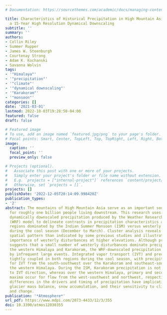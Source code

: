 ```yaml
---
# Documentation: https://sourcethemes.com/academic/docs/managing-content/

title: Characteristics of Historical Precipitation in High Mountain Asia Based on
  a 15-Year High Resolution Dynamical Downscaling
subtitle: ''
summary: ''
authors:
- Collin Riley
- Summer Rupper
- James W. Steenburgh
- Courtenay Strong
- Adam K. Kochanski
- Savanna Wolvin
tags:
- '"Himalaya"'
- '"precipitation"'
- '"climate"'
- '"dynamical downscaling"'
- '"Karakoram"'
- '"monsoon"'
categories: []
date: '2021-03-01'
lastmod: 2022-10-03T19:28:50-04:00
featured: false
draft: false

# Featured image
# To use, add an image named `featured.jpg/png` to your page's folder.
# Focal points: Smart, Center, TopLeft, Top, TopRight, Left, Right, BottomLeft, Bottom, BottomRight.
image:
  caption: ''
  focal_point: ''
  preview_only: false

# Projects (optional).
#   Associate this post with one or more of your projects.
#   Simply enter your project's folder or file name without extension.
#   E.g. `projects = ["internal-project"]` references `content/project/deep-learning/index.md`.
#   Otherwise, set `projects = []`.
projects: []
publishDate: '2022-12-05T20:14:09.998420Z'
publication_types:
- '2'
abstract: The mountains of High Mountain Asia serve as an important source of water
  for roughly one billion people living downstream. This research uses 15 years of
  dynamically downscaled precipitation produced by the Weather Research and Forecasting
  (WRF) model to delineate contrasts in precipitation characteristics and events between
  regions dominated by the Indian Summer Monsoon (ISM) versus westerly disturbances
  during the cool season (December to March). Cluster analysis reveals a more complex
  spatial pattern than indicated by some previous studies and illustrates the increasing
  importance of westerly disturbances at higher elevations. Although prior research
  suggests that a small number of westerly disturbances dominate precipitation in
  the western Himalaya and Karakoram, the WRF-downscaled precipitation is less dominated
  by infrequent large events. Integrated vapor transport (IVT) and precipitation are
  tightly coupled in both regions during the cool season, with precipitation maximizing
  for IVT from the south-southwest over the Karakoram and southeast-southwest over
  the western Himalaya. During the ISM, Karakoram precipitation is not strongly related
  to IVT direction, whereas over the western Himalaya, primary and secondary precipitation
  maxima occur for flow from the west-southwest and northwest, respectively. These
  differences in the drivers and timing of precipitation have implications for hydrology,
  glacier mass balance, snow accumulation, and their sensitivity to climate variability
  and change.
publication: '*Atmosphere*'
url_pdf: https://www.mdpi.com/2073-4433/12/3/355
doi: 10.3390/atmos12030355
---
```

